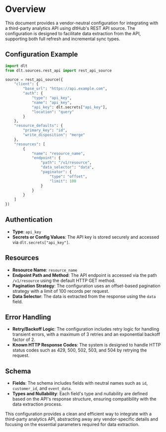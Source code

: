 # Overview

This document provides a vendor-neutral configuration for integrating with a third-party analytics API using dltHub's REST API source. The configuration is designed to facilitate data extraction from the API, supporting both full refresh and incremental sync types.

## Configuration Example

```python
import dlt
from dlt.sources.rest_api import rest_api_source

source = rest_api_source({
    "client": {
        "base_url": "https://api.example.com",
        "auth": {
            "type": "api_key",
            "name": "api_key",
            "api_key": dlt.secrets["api_key"],
            "location": "query"
        }
    },
    "resource_defaults": {
        "primary_key": "id",
        "write_disposition": "merge"
    },
    "resources": [
        {
            "name": "resource_name",
            "endpoint": {
                "path": "/v1/resource",
                "data_selector": "data",
                "paginator": {
                    "type": "offset",
                    "limit": 100
                }
            }
        }
    ]
})
```

## Authentication

- **Type**: `api_key`
- **Secrets or Config Values**: The API key is stored securely and accessed via `dlt.secrets["api_key"]`.

## Resources

- **Resource Name**: `resource_name`
- **Endpoint Path and Method**: The API endpoint is accessed via the path `/v1/resource` using the default HTTP GET method.
- **Pagination Strategy**: The configuration uses an offset-based pagination strategy with a limit of 100 records per request.
- **Data Selector**: The data is extracted from the response using the `data` field.

## Error Handling

- **Retry/Backoff Logic**: The configuration includes retry logic for handling transient errors, with a maximum of 3 retries and an exponential backoff factor of 2.
- **Known HTTP Response Codes**: The system is designed to handle HTTP status codes such as 429, 500, 502, 503, and 504 by retrying the request.

## Schema

- **Fields**: The schema includes fields with neutral names such as `id`, `customer_id`, and `event_data`.
- **Types and Nullability**: Each field's type and nullability are defined based on the API's response structure, ensuring compatibility with the data extraction process.

This configuration provides a clean and efficient way to integrate with a third-party analytics API, abstracting away any vendor-specific details and focusing on the essential parameters required for data extraction.